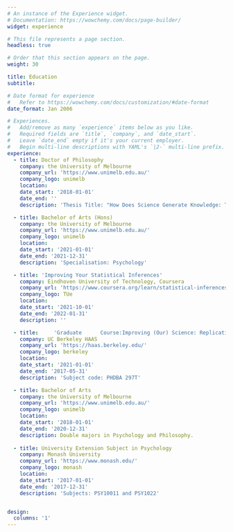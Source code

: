 ```yaml
---
# An instance of the Experience widget.
# Documentation: https://wowchemy.com/docs/page-builder/
widget: experience

# This file represents a page section.
headless: true

# Order that this section appears on the page.
weight: 30

title: Education
subtitle:

# Date format for experience
#   Refer to https://wowchemy.com/docs/customization/#date-format
date_format: Jan 2006

# Experiences.
#   Add/remove as many `experience` items below as you like.
#   Required fields are `title`, `company`, and `date_start`.
#   Leave `date_end` empty if it's your current employer.
#   Begin multi-line descriptions with YAML's `|2-` multi-line prefix.
experience:
  - title: Doctor of Philosophy 
    company: the University of Melbourne
    company_url: 'https://www.unimelb.edu.au/'
    company_logo: unimelb
    location: 
    date_start: '2018-01-01'
    date_end: ''
    description: 'Thesis Title: "How Does Science Generate Knowledge: The Case of Social and Personality Psychology'

  - title: Bachelor of Arts (Hons)
    company: the University of Melbourne
    company_url: 'https://www.unimelb.edu.au/'
    company_logo: unimelb
    location: 
    date_start: '2021-01-01'
    date_end: '2021-12-31'
    description: 'Specialisation: Psychology'

  - title: 'Improving Your Statistical Inferences'
    company: Eindhoven University of Technology, Coursera
    company_url: 'https://www.coursera.org/learn/statistical-inferences'
    company_logo: TUe
    location: 
    date_start: '2021-10-01'
    date_end: '2022-01-31'
    description: ''

  - title:     'Graduate      Course:Improving (Our) Science: Replication, Reporting and Openness '
    company: UC Berkeley HAAS
    company_url: 'https://haas.berkeley.edu/'
    company_logo: berkeley
    location: 
    date_start: '2021-01-01'
    date_end: '2017-05-31'
    description: 'Subject code: PHDBA 297T'

  - title: Bachelor of Arts 
    company: the University of Melbourne
    company_url: 'https://www.unimelb.edu.au/'
    company_logo: unimelb
    location: 
    date_start: '2018-01-01'
    date_end: '2020-12-31'
    description: Double majors in Psychology and Philosophy.
    
  - title: University Extension Subject in Psychology 
    company: Monash University
    company_url: 'https://www.monash.edu/'
    company_logo: monash
    location: 
    date_start: '2017-01-01'
    date_end: '2017-12-31'
    description: 'Subjects: PSY10011 and PSY1022'


design:
  columns: '1'
---
```


